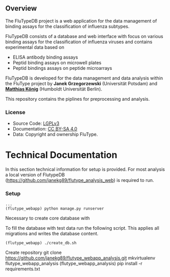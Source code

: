 
## Overview

The FluTypeDB project is a web application for the data management of binding assays 
for the classification of influenza subtypes.
 
FluTypeDB consists of a database and web interface with focus on various binding assays 
for the classification of influenza viruses and contains experimental data based on

* ELISA antibody binding assays
* Peptid binding assays on microwell plates
* Peptid bindings assays on peptide microarrays

FluTypeDB is developed for the data management and data analysis within the FluType project
by <b>Janek Grzegorzewski</b> (Universität Potsdam) and
<b><a href="https://livermetabolism.com" target="_blank">Matthias König</a></b> (Humboldt Universität Berlin).


This repository contains the piplines for preprocessing and  analysis.



### License
* Source Code: [LGPLv3](http://opensource.org/licenses/LGPL-3.0)
* Documentation: [CC BY-SA 4.0](http://creativecommons.org/licenses/by-sa/4.0/)
* Data: Copyright and ownership FluType.

# Technical Documentation
In this section technical information for setup is provided. For most analysis a local version of
FlutypeDB (https://github.com/janekg89/flutype_analysis_web) is required to run.
### Setup
```
...
(flutype_webapp) python manage.py runserver
```
Necessary to create core database with


To fill the database with test data run the following script.
This applies all migrations and writes the database content.
```
(flutype_webapp) ./create_db.sh
```

Create repository
git clone https://github.com/janekg89/flutype_webapp_analysis.git
mkvirtualenv flutype_webapp_analysis
(flutype_webapp_analysis) pip install -r requirements.txt